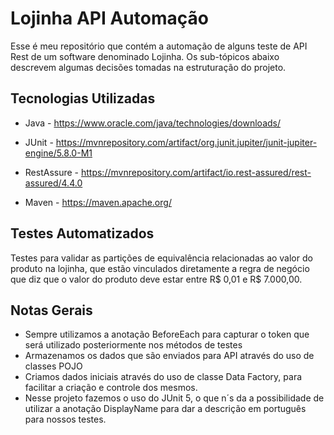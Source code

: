 # Lojinha API Automação
Esse é meu repositório que contém a automação de alguns teste de API Rest de um software denominado Lojinha. Os sub-tópicos abaixo descrevem algumas decisões tomadas na estruturação do projeto.

## Tecnologias Utilizadas



- Java - https://www.oracle.com/java/technologies/downloads/

- JUnit -  https://mvnrepository.com/artifact/org.junit.jupiter/junit-jupiter-engine/5.8.0-M1
- RestAssure  - https://mvnrepository.com/artifact/io.rest-assured/rest-assured/4.4.0
- Maven - https://maven.apache.org/

## Testes Automatizados
Testes para validar as partições de equivalência relacionadas ao valor do produto na lojinha, que estão vinculados diretamente a regra de negócio que diz que o valor do produto deve estar entre R$ 0,01 e R$ 7.000,00.

## Notas Gerais

- Sempre utilizamos a anotação BeforeEach para capturar o token que    
  será utilizado posteriormente nos métodos de testes
- Armazenamos os dados que são enviados para API através do uso de classes POJO
- Criamos dados iniciais através do uso de classe Data Factory, para facilitar a criação e controle dos mesmos.
- Nesse projeto fazemos o uso do JUnit 5, o que n´s da a possibilidade de utilizar a anotação DisplayName para dar a descrição em português para nossos testes.
